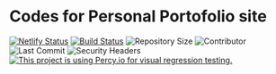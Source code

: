 # Codes for Personal Portofolio site

[![Netlify Status](https://api.netlify.com/api/v1/badges/79e10785-8845-4382-9ae3-3b6e7eca7708/deploy-status)](https://app.netlify.com/sites/nirzak/deploys) [![Build Status](https://img.shields.io/endpoint.svg?url=https%3A%2F%2Factions-badge.atrox.dev%2Fnirzak%2Fnirzak.github.io%2Fbadge%3Fref%3Dsource&style=flat)](https://actions-badge.atrox.dev/nirzak/nirzak.github.io/goto?ref=source) ![Repository Size](https://img.shields.io/github/repo-size/nirzak/nirzak.github.io) ![Contributor](https://img.shields.io/github/contributors/nirzak/nirzak.github.io) ![Last Commit](https://img.shields.io/github/last-commit/nirzak/nirzak.github.io) ![Security Headers](https://img.shields.io/security-headers?url=https%3A%2F%2Fnirzak.me) [![This project is using Percy.io for visual regression testing.](https://percy.io/static/images/percy-badge.svg)](https://percy.io/3f0ad76a/nirzak-site-app)
